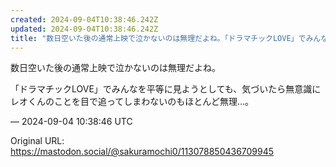 ```yaml
---
created: 2024-09-04T10:38:46.242Z
updated: 2024-09-04T10:38:46.242Z
title: "数日空いた後の通常上映で泣かないのは無理だよね。「ドラマチックLOVE」でみんな[...]"
---
```


<p>数日空いた後の通常上映で泣かないのは無理だよね。</p><p>「ドラマチックLOVE」でみんなを平等に見ようとしても、気づいたら無意識にレオくんのことを目で追ってしまわないのもほとんど無理…。</p>

&mdash; 2024-09-04 10:38:46 UTC

Original URL: https://mastodon.social/@sakuramochi0/113078850436709945
